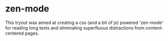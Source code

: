 zen-mode
===

This tryout was aimed at creating a css (and a bit of js) powered 'zen-mode' for reading
long texts and eliminating superfluous distractions from content-centered pages.